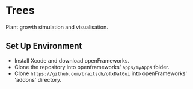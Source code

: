 # Trees

Plant growth simulation and visualisation.

## Set Up Environment

* Install Xcode and download openFrameworks.
* Clone the repository into openframeworks' `apps/myApps` folder.
* Clone `https://github.com/braitsch/ofxDatGui` into openFrameworks' 'addons' directory.
